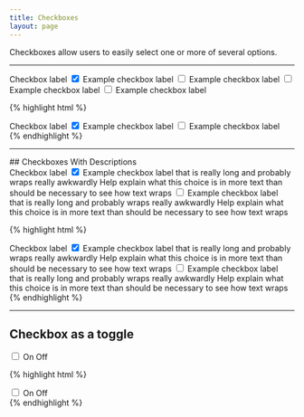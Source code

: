 ```yaml
---
title: Checkboxes
layout: page
---
```


<p class="t-4">Checkboxes allow users to easily select one or more of several options.</p>

<hr />

<div class="container-full-width">
	<div class="Form__group g-1_2__m">
		<label class="Form__label">Checkbox label</label>
		<label class="Choice">
			<input type="checkbox" name="check1" checked>
			<span class="Choice__label">Example checkbox label</span>
		</label>
		<label class="Choice">
			<input type="checkbox" name="check1">
			<span class="Choice__label">Example checkbox label</span>
		</label>
		<label class="Choice">
			<input type="checkbox" name="check1">
			<span class="Choice__label">Example checkbox label</span>
		</label>
		<label class="Choice">
			<input type="checkbox" name="check1">
			<span class="Choice__label">Example checkbox label</span>
		</label>
	</div>
</div>

{% highlight html %}
<div class="Form__group g-1_2">
	<label class="Form__label">Checkbox label</label>
	<label class="Choice">
		<input type="checkbox" name="check1" checked>
		<span class="Choice__label">Example checkbox label</span>
	</label>
	<label class="Choice">
		<input type="checkbox" name="check1">
		<span class="Choice__label">Example checkbox label</span>
	</label>
</div>
{% endhighlight %}

<hr />
## Checkboxes With Descriptions
<div class="container-full-width">
	<div class="Form__group">
		<label class="Form__label">Checkbox label</label>
		<label class="Choice">
			<input type="checkbox" name="check1" checked>
			<span class="Choice__label">Example checkbox label that is really long and probably wraps really awkwardly</span>
			<span class="Choice__description">Help explain what this choice is in more text than should be necessary to see how text wraps</span>
		</label>
		<label class="Choice">
			<input type="checkbox" name="check1">
			<span class="Choice__label">Example checkbox label that is really long and probably wraps really awkwardly</span>
			<span class="Choice__description">Help explain what this choice is in more text than should be necessary to see how text wraps</span>
		</label>
	</div>
</div>

{% highlight html %}
<div class="Form__group">
	<label class="Form__label">Checkbox label</label>
	<label class="Choice">
		<input type="checkbox" name="check1" checked>
		<span class="Choice__label">Example checkbox label that is really long and probably wraps really awkwardly</span>
		<span class="Choice__description">Help explain what this choice is in more text than should be necessary to see how text wraps</span>
	</label>
	<label class="Choice">
		<input type="checkbox" name="check1">
		<span class="Choice__label">Example checkbox label that is really long and probably wraps really awkwardly</span>
		<span class="Choice__description">Help explain what this choice is in more text than should be necessary to see how text wraps</span>
	</label>
</div>
{% endhighlight %}

<hr />

## Checkbox as a toggle

<div class="Toggle m-bottom-5">
	<input class="Toggle__input" type="checkbox" id="toggle" />
	<label for="toggle" class="Toggle__label">
		<span class="Toggle__description">
			<span class="Toggle__checked">On</span>
			<span class="Toggle__unchecked">Off</span>
		</span>
		<span class="Toggle__visible"></span>
	</label>
</div>

{% highlight html %}
<div class="Toggle">
	<input class="Toggle__input" type="checkbox" id="toggle" />
	<label for="toggle" class="Toggle__label">
		<span class="Toggle__description">
			<span class="Toggle__checked">On</span>
			<span class="Toggle__unchecked">Off</span>
        </span>
		<span class="Toggle__visible"></span>
	</label>
</div>
{% endhighlight %}
